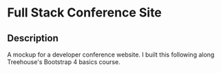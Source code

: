 # Full Stack Conference Site

## Description

A mockup for a developer conference website.  I built this following along Treehouse's Bootstrap 4 basics course. 
